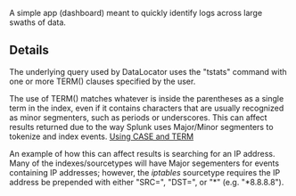 A simple app (dashboard) meant to quickly identify logs across large swaths of data.

## Details

The underlying query used by DataLocator uses the "tstats" command with one or more TERM() clauses specified by the user.

The use of TERM() matches whatever is inside the parentheses as a single term in the index, even if it contains characters that are usually recognized as minor segmenters, such as periods or underscores. This can affect results returned due to the way Splunk uses Major/Minor segmenters to tokenize and index events.
<a href="en-US/app/splunkdocs/UseCASEandTERMtomatchphrases">Using CASE and TERM</a>

An example of how this can affect results is searching for an IP address. Many of the indexes/sourcetypes will have Major segementers for events containing IP addresses; however, the <i>iptables</i> sourcetype requires the IP address be prepended with either "SRC=", "DST=", or "*" (e.g. "*8.8.8.8"). 

